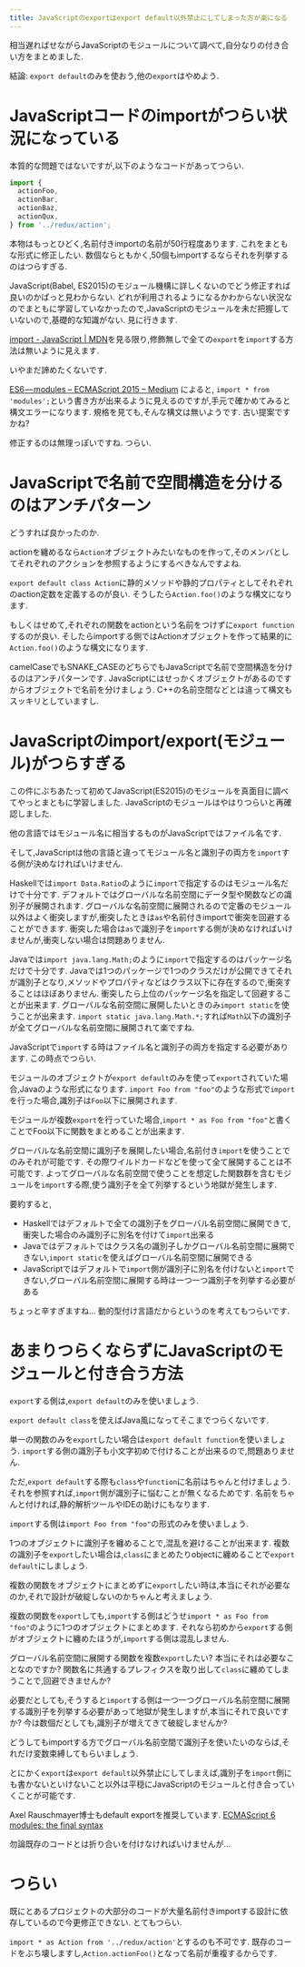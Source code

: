 ```yaml
---
title: JavaScriptのexportはexport default以外禁止にしてしまった方が楽になる
---
```


相当遅ればせながらJavaScriptのモジュールについて調べて,自分なりの付き合い方をまとめました.

結論: `export default`のみを使おう,他の`export`はやめよう.

# JavaScriptコードのimportがつらい状況になっている

本質的な問題ではないですが,以下のようなコードがあってつらい.

~~~js
import {
  actionFoo,
  actionBar,
  actionBaz,
  actionQux,
} from '../redux/action';
~~~

本物はもっとひどく,名前付きimportの名前が50行程度あります.
これをまともな形式に修正したい.
数個ならともかく,50個もimportするならそれを列挙するのはつらすぎる.

JavaScript(Babel, ES2015)のモジュール機構に詳しくないのでどう修正すれば良いのかぱっと見わからない.
どれが利用されるようになるかわからない状況なのでまともに学習していなかったので,JavaScriptのモジュールを未だ把握していないので,基礎的な知識がない.
見に行きます.

[import - JavaScript | MDN](https://developer.mozilla.org/ja/docs/Web/JavaScript/Reference/Statements/import)を見る限り,修飾無しで全ての`export`を`import`する方法は無いように見えます.

いやまだ諦めたくないです.

[ES6 — modules – ECMAScript 2015 – Medium](https://medium.com/ecmascript-2015/es6-modules-d5646d1b9a08)
によると,
`import * from 'modules';`という書き方が出来るように見えるのですが,手元で確かめてみると構文エラーになります.
規格を見ても,そんな構文は無いようです.
古い提案ですかね?

修正するのは無理っぽいですね.
つらい.

# JavaScriptで名前で空間構造を分けるのはアンチパターン

どうすれば良かったのか.

actionを纏めるなら`Action`オブジェクトみたいなものを作って,そのメンバとしてそれぞれのアクションを参照するようにするべきなんですよね.

`export default class Action`に静的メソッドや静的プロパティとしてそれぞれのaction定数を定義するのが良い.
そうしたら`Action.foo()`のような構文になります.

もしくはせめて,それぞれの関数をactionという名前をつけずに`export function`するのが良い.
そしたらimportする側ではActionオブジェクトを作って結果的に`Action.foo()`のような構文になります.

camelCaseでもSNAKE_CASEのどちらでもJavaScriptで名前で空間構造を分けるのはアンチパターンです.
JavaScriptにはせっかくオブジェクトがあるのですからオブジェクトで名前を分けましょう.
C++の名前空間などとは違って構文もスッキリとしていますし.

# JavaScriptのimport/export(モジュール)がつらすぎる

この件にぶちあたって初めてJavaScript(ES2015)のモジュールを真面目に調べてやっとまともに学習しました.
JavaScriptのモジュールはやはりつらいと再確認しました.

他の言語ではモジュール名に相当するものがJavaScriptではファイル名です.

そして,JavaScriptは他の言語と違ってモジュール名と識別子の両方を`import`する側が決めなければいけません.

Haskellでは`import Data.Ratio`のように`import`で指定するのはモジュール名だけで十分です.
デフォルトではグローバルな名前空間にデータ型や関数などの識別子が展開されます.
グローバルな名前空間に展開されるので定番のモジュール以外はよく衝突しますが,衝突したときは`as`や名前付きimportで衝突を回避することができます.
衝突した場合は`as`で識別子を`import`する側が決めなければいけませんが,衝突しない場合は問題ありません.

Javaでは`import java.lang.Math;`のように`import`で指定するのはパッケージ名だけで十分です.
Javaでは1つのパッケージで1つのクラスだけが公開できてそれが識別子となり,メソッドやプロパティなどはクラス以下に存在するので,衝突することはほぼありません.
衝突したら上位のパッケージ名を指定して回避することが出来ます.
グローバルな名前空間に展開したいときのみ`import static`を使うことが出来ます.
`import static java.lang.Math.*;`すれば`Math`以下の識別子が全てグローバルな名前空間に展開されて楽ですね.

JavaScriptで`import`する時はファイル名と識別子の両方を指定する必要があります.
この時点でつらい.

モジュールのオブジェクトが`export default`のみを使って`export`されていた場合,Javaのような形式になります.
`import Foo from "foo"`のような形式で`import`を行った場合,識別子は`Foo`以下に展開されます.

モジュールが複数`export`を行っていた場合,`import * as Foo from "foo"`と書くことでFoo以下に関数をまとめることが出来ます.

グローバルな名前空間に識別子を展開したい場合,名前付き`import`を使うことでのみそれが可能です.
その際ワイルドカードなどを使って全て展開することは不可能です.
よってグローバルな名前空間で使うことを想定した関数群を含むモジュールを`import`する際,使う識別子を全て列挙するという地獄が発生します.

要約すると,

* Haskellではデフォルトで全ての識別子をグローバル名前空間に展開できて,衝突した場合のみ識別子に別名を付けて`import`出来る
* Javaではデフォルトではクラス名の識別子しかグローバル名前空間に展開できない,`import static`を使えばグローバル名前空間に展開できる
* JavaScriptではデフォルトで`import`側が識別子に別名を付けないと`import`できない,グローバル名前空間に展開する時は一つ一つ識別子を列挙する必要がある

ちょっと辛すぎますね…
動的型付け言語だからというのを考えてもつらいです.

# あまりつらくならずにJavaScriptのモジュールと付き合う方法

`export`する側は,`export default`のみを使いましょう.

`export default class`を使えばJava風になってそこまでつらくないです.

単一の関数のみを`export`したい場合は`export default function`を使いましょう.
`import`する側の識別子も小文字初めで付けることが出来るので,問題ありません.

ただ,`export default`する際も`class`や`function`に名前はちゃんと付けましょう.
それを参照すれば,`import`側が識別子に悩むことが無くなるためです.
名前をちゃんと付ければ,静的解析ツールやIDEの助けにもなります.

`import`する側は`import Foo from "foo"`の形式のみを使いましょう.

1つのオブジェクトに識別子を纏めることで,混乱を避けることが出来ます.
複数の識別子を`export`したい場合は,`class`にまとめたりobjectに纏めることで`export default`にしましょう.

複数の関数をオブジェクトにまとめずに`export`したい時は,本当にそれが必要なのか,それで設計が破綻しないのかちゃんと考えましょう.

複数の関数を`export`しても,`import`する側はどうせ`import * as Foo from "foo"`のように1つのオブジェクトにまとめます.
それなら初めから`export`する側がオブジェクトに纏めたほうが,`import`する側は混乱しません.

グローバル名前空間に展開する関数を複数`export`したい?
本当にそれは必要なことなのですか?
関数名に共通するプレフィクスを取り出して`class`に纏めてしまうことで,回避できませんか?

必要だとしても,そうすると`import`する側は一つ一つグローバル名前空間に展開する識別子を列挙する必要があって地獄が発生しますが,本当にそれで良いですか?
今は数個だとしても,識別子が増えてきて破綻しませんか?

どうしてもimportする方でグローバル名前空間で識別子を使いたいのならば,それだけ変数束縛してもらいましょう.

とにかく`export`は`export default`以外禁止にしてしまえば,識別子を`import`側にも書かないといけないこと以外は平穏にJavaScriptのモジュールと付き合っていくことが可能です.

Axel Rauschmayer博士もdefault exportを推奨しています.
[ECMAScript 6 modules: the final syntax](http://2ality.com/2014/09/es6-modules-final.html)

勿論既存のコードとは折り合いを付けなければいけませんが…

# つらい

既にとあるプロジェクトの大部分のコードが大量名前付きimportする設計に依存しているので今更修正できない.
とてもつらい.

`import * as Action from '../redux/action'`とするのも不可です.
既存のコードをぶち壊しますし,`Action.actionFoo()`となって名前が重複するからです.
